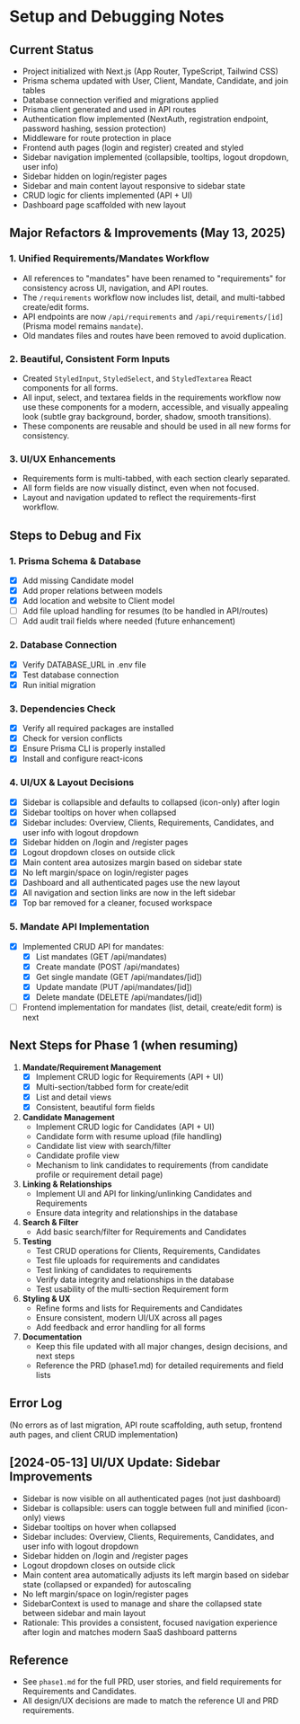 # Setup and Debugging Notes

## Current Status

- Project initialized with Next.js (App Router, TypeScript, Tailwind CSS)
- Prisma schema updated with User, Client, Mandate, Candidate, and join tables
- Database connection verified and migrations applied
- Prisma client generated and used in API routes
- Authentication flow implemented (NextAuth, registration endpoint, password hashing, session protection)
- Middleware for route protection in place
- Frontend auth pages (login and register) created and styled
- Sidebar navigation implemented (collapsible, tooltips, logout dropdown, user info)
- Sidebar hidden on login/register pages
- Sidebar and main content layout responsive to sidebar state
- CRUD logic for clients implemented (API + UI)
- Dashboard page scaffolded with new layout

## Major Refactors & Improvements (May 13, 2025)

### 1. Unified Requirements/Mandates Workflow

- All references to "mandates" have been renamed to "requirements" for consistency across UI, navigation, and API routes.
- The `/requirements` workflow now includes list, detail, and multi-tabbed create/edit forms.
- API endpoints are now `/api/requirements` and `/api/requirements/[id]` (Prisma model remains `mandate`).
- Old mandates files and routes have been removed to avoid duplication.

### 2. Beautiful, Consistent Form Inputs

- Created `StyledInput`, `StyledSelect`, and `StyledTextarea` React components for all forms.
- All input, select, and textarea fields in the requirements workflow now use these components for a modern, accessible, and visually appealing look (subtle gray background, border, shadow, smooth transitions).
- These components are reusable and should be used in all new forms for consistency.

### 3. UI/UX Enhancements

- Requirements form is multi-tabbed, with each section clearly separated.
- All form fields are now visually distinct, even when not focused.
- Layout and navigation updated to reflect the requirements-first workflow.

## Steps to Debug and Fix

### 1. Prisma Schema & Database

- [x] Add missing Candidate model
- [x] Add proper relations between models
- [x] Add location and website to Client model
- [ ] Add file upload handling for resumes (to be handled in API/routes)
- [ ] Add audit trail fields where needed (future enhancement)

### 2. Database Connection

- [x] Verify DATABASE_URL in .env file
- [x] Test database connection
- [x] Run initial migration

### 3. Dependencies Check

- [x] Verify all required packages are installed
- [x] Check for version conflicts
- [x] Ensure Prisma CLI is properly installed
- [x] Install and configure react-icons

### 4. UI/UX & Layout Decisions

- [x] Sidebar is collapsible and defaults to collapsed (icon-only) after login
- [x] Sidebar tooltips on hover when collapsed
- [x] Sidebar includes: Overview, Clients, Requirements, Candidates, and user info with logout dropdown
- [x] Sidebar hidden on /login and /register pages
- [x] Logout dropdown closes on outside click
- [x] Main content area autosizes margin based on sidebar state
- [x] No left margin/space on login/register pages
- [x] Dashboard and all authenticated pages use the new layout
- [x] All navigation and section links are now in the left sidebar
- [x] Top bar removed for a cleaner, focused workspace

### 5. Mandate API Implementation

- [x] Implemented CRUD API for mandates:
  - [x] List mandates (GET /api/mandates)
  - [x] Create mandate (POST /api/mandates)
  - [x] Get single mandate (GET /api/mandates/[id])
  - [x] Update mandate (PUT /api/mandates/[id])
  - [x] Delete mandate (DELETE /api/mandates/[id])
- [ ] Frontend implementation for mandates (list, detail, create/edit form) is next

## Next Steps for Phase 1 (when resuming)

1. **Mandate/Requirement Management**
   - [x] Implement CRUD logic for Requirements (API + UI)
   - [x] Multi-section/tabbed form for create/edit
   - [x] List and detail views
   - [x] Consistent, beautiful form fields
2. **Candidate Management**
   - Implement CRUD logic for Candidates (API + UI)
   - Candidate form with resume upload (file handling)
   - Candidate list view with search/filter
   - Candidate profile view
   - Mechanism to link candidates to requirements (from candidate profile or requirement detail page)
3. **Linking & Relationships**
   - Implement UI and API for linking/unlinking Candidates and Requirements
   - Ensure data integrity and relationships in the database
4. **Search & Filter**
   - Add basic search/filter for Requirements and Candidates
5. **Testing**
   - Test CRUD operations for Clients, Requirements, Candidates
   - Test file uploads for requirements and candidates
   - Test linking of candidates to requirements
   - Verify data integrity and relationships in the database
   - Test usability of the multi-section Requirement form
6. **Styling & UX**
   - Refine forms and lists for Requirements and Candidates
   - Ensure consistent, modern UI/UX across all pages
   - Add feedback and error handling for all forms
7. **Documentation**
   - Keep this file updated with all major changes, design decisions, and next steps
   - Reference the PRD (phase1.md) for detailed requirements and field lists

## Error Log

(No errors as of last migration, API route scaffolding, auth setup, frontend auth pages, and client CRUD implementation)

## [2024-05-13] UI/UX Update: Sidebar Improvements

- Sidebar is now visible on all authenticated pages (not just dashboard)
- Sidebar is collapsible: users can toggle between full and minified (icon-only) views
- Sidebar tooltips on hover when collapsed
- Sidebar includes: Overview, Clients, Requirements, Candidates, and user info with logout dropdown
- Sidebar hidden on /login and /register pages
- Logout dropdown closes on outside click
- Main content area automatically adjusts its left margin based on sidebar state (collapsed or expanded) for autoscaling
- No left margin/space on login/register pages
- SidebarContext is used to manage and share the collapsed state between sidebar and main layout
- Rationale: This provides a consistent, focused navigation experience after login and matches modern SaaS dashboard patterns

## Reference

- See `phase1.md` for the full PRD, user stories, and field requirements for Requirements and Candidates.
- All design/UX decisions are made to match the reference UI and PRD requirements.
